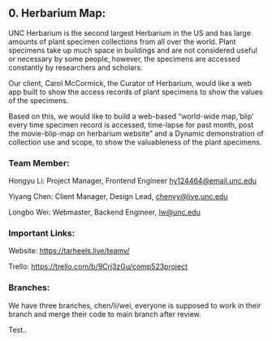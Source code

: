 ## 0. Herbarium Map:
UNC Herbarium is the second largest Herbarium in the US and has large amounts of plant specimen collections from all over the world.  Plant specimens take up much space in buildings and are not considered useful or necessary by some people, however, the specimens are accessed constantly by researchers and scholars. 

Our client, Carol McCormick, the Curator of Herbarium, would like a web app built to show the access records of plant specimens to show the values of the specimens. 

Based on this, we would like to build a web-based “world-wide map,‘blip’ every time specimen record is accessed, time-lapse for past month, post the movie-blip-map on herbarium website” and a Dynamic demonstration of collection use and scope, to show the valuableness of the plant specimens.


### Team Member:
Hongyu Li: Project Manager, Frontend Engineer hy124464@email.unc.edu

Yiyang Chen: Client Manager, Design Lead, chenyy@live.unc.edu

Longbo Wei: Webmaster, Backend Engineer, lw@unc.edu


### Important Links:
Website: https://tarheels.live/teamv/

Trello: https://trello.com/b/9Crj3zGu/comp523project


### Branches:
We have three branches, chen/li/wei, everyone is supposed to work in their branch and merge their code to main branch after review.

Test..
